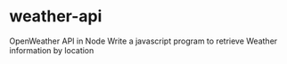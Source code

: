 # weather-api
OpenWeather API in Node Write a javascript program to retrieve Weather information by location

